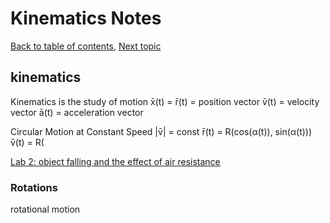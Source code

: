 # Kinematics Notes

[Back to table of contents](README.md), [Next topic](README.New.md)

## kinematics
Kinematics is the study of motion
x̄(t) = r̄(t) = position vector
v̄(t) = velocity vector
ā(t) = acceleration vector


 

Circular Motion at Constant Speed
|v̄| = const
 r̄(t) = R(cos(α(t)), sin(α(t)))
 v̄(t) = R(



[Lab 2: object falling and the effect of air resistance](./lab2.py)




### Rotations
rotational motion
